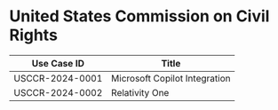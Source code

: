 # United States Commission on Civil Rights
| Use Case ID | Title |
| ----------- | ----- |
| USCCR-2024-0001 | Microsoft Copilot Integration |
| USCCR-2024-0002 | Relativity One |